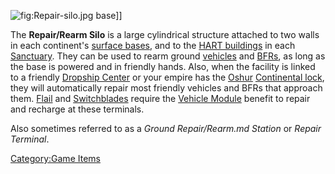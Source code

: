 ![](Repair-silo.md.jpg "fig:Repair-silo.jpg") base\]\]

The **Repair/Rearm Silo** is a large cylindrical structure attached to
two walls in each continent's [surface
bases](Facilities.md#Surface_Bases), and to the [HART
buildings](HART_building.md) in each
[Sanctuary](Sanctuary.md). They can be used to rearm ground
[vehicles](vehicle.md) and [BFRs](BFR.md), as long as
the base is powered and in friendly hands. Also, when the facility is
linked to a friendly [Dropship Center](Dropship_Center.md) or
your empire has the [Oshur](Oshur.md) [Continental
lock](Continental_lock.md), they will automatically repair most
friendly vehicles and BFRs that approach them. [Flail](Flail.md)
and [Switchblades](Switchblade.md) require the [Vehicle
Module](Vehicle_Module.md) benefit to repair and recharge at
these terminals.

Also sometimes referred to as a _Ground Repair/Rearm.md Station_ or _Repair
Terminal_.

[Category:Game Items](Category:Game_Items.md)
